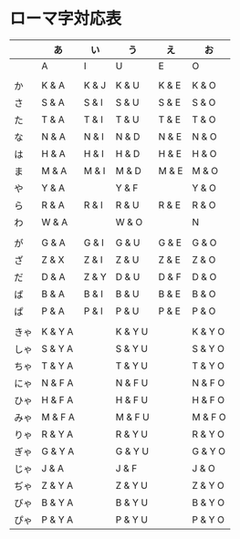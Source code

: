 # ローマ字対応表

|   | あ | い | う | え | お |
|---|----|----|----|----|----|
|   | A  | I  | U  | E  | O  |
|   |    |    |    |    |    |
| か| K & A | K & J | K & U | K & E | K & O |
| さ| S & A | S & I | S & U | S & E | S & O |
| た| T & A | T & I | T & U | T & E | T & O |
| な| N & A | N & I | N & D | N & E | N & O |
| は| H & A | H & I | H & D | H & E | H & O |
| ま| M & A | M & I | M & D | M & E | M & O |
| や| Y & A |      | Y & F |      | Y & O |
| ら| R & A | R & I | R & U | R & E | R & O |
| わ| W & A |      | W & O |      | N    |
|   |      |      |      |      |      |
| が| G & A | G & I | G & U | G & E | G & O |
| ざ| Z & X | Z & I | Z & U | Z & E | Z & O |
| だ| D & A | Z & Y | D & U | D & F | D & O |
| ば| B & A | B & I | B & U | B & E | B & O |
| ぱ| P & A | P & I | P & U | P & E | P & O |
|   |      |      |      |      |      |
| きゃ| K & Y A |      | K & Y U |      | K & Y O |
| しゃ| S & Y A |      | S & Y U |      | S & Y O |
| ちゃ| T & Y A |      | T & Y U |      | T & Y O |
| にゃ| N & F A |      | N & F U |      | N & F O |
| ひゃ| H & F A |      | H & F U |      | H & F O |
| みゃ| M & F A |      | M & F U |      | M & F O |
| りゃ| R & Y A |      | R & Y U |      | R & Y O |
| ぎゃ| G & Y A |      | G & Y U |      | G & Y O |
| じゃ| J & A   |      | J & F   |      | J & O   |
| ぢゃ| Z & Y A |      | Z & Y U |      | Z & Y O |
| びゃ| B & Y A |      | B & Y U |      | B & Y O |
| ぴゃ| P & Y A |      | P & Y U |      | P & Y O |

